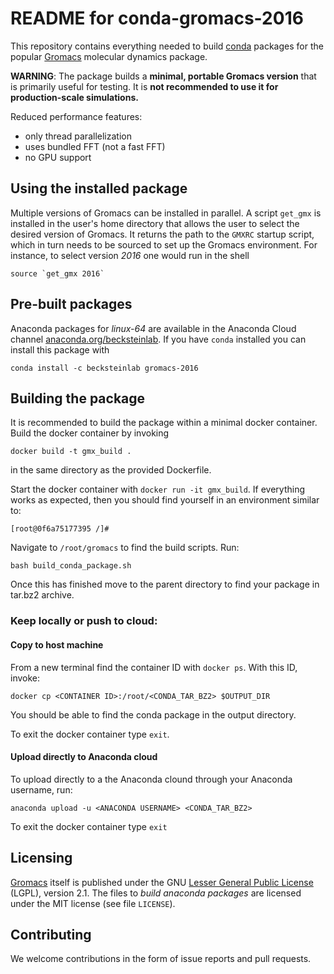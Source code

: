 # README for conda-gromacs-2016

This repository contains everything needed to build
[conda](https://conda.io/docs/) packages for the popular
[Gromacs](http://www.gromacs.org) molecular dynamics package.

**WARNING**: The package builds a **minimal, portable Gromacs version** that is
primarily useful for testing. It is **not recommended to use it for
production-scale simulations.**

Reduced performance features:
* only thread parallelization
* uses bundled FFT (not a fast FFT)
* no GPU support


## Using the installed package

Multiple versions of Gromacs can be installed in parallel. A script
`get_gmx` is installed in the user's home directory that allows the
user to select the desired version of Gromacs. It returns the path to
the `GMXRC` startup script, which in turn needs to be sourced to set
up the Gromacs environment. For instance, to select version
*2016* one would run in the shell

```
source `get_gmx 2016`
```


## Pre-built packages
Anaconda packages for *linux-64* are available in the Anaconda Cloud channel
[anaconda.org/becksteinlab](https://anaconda.org/becksteinlab). If you
have `conda` installed you can install this package with

```
conda install -c becksteinlab gromacs-2016
```

## Building the package
It is recommended to build the package within a minimal docker container. 
Build the docker container by invoking

```
docker build -t gmx_build .
```
in the same directory as the provided Dockerfile.

Start the docker container with `docker run -it gmx_build`. If everything 
works as expected, then you should find yourself in an environment similar
to:

```
[root@0f6a75177395 /]# 
```

Navigate to `/root/gromacs` to find the build scripts. Run: 

```
bash build_conda_package.sh
```

Once this has finished move to the parent directory to find your package in tar.bz2 
archive.

### Keep locally or push to cloud:

#### Copy to host machine
From a new terminal find the container ID with `docker ps`. With this ID, invoke:

```
docker cp <CONTAINER ID>:/root/<CONDA_TAR_BZ2> $OUTPUT_DIR
```

You should be able to find the conda package in the output directory.

To exit the docker container type `exit`.

#### Upload directly to Anaconda cloud

To upload directly to a the Anaconda clound through your Anaconda username, run:
```
anaconda upload -u <ANACONDA USERNAME> <CONDA_TAR_BZ2>
```

To exit the docker container type `exit`

## Licensing

[Gromacs](http://www.gromacs.org/About_Gromacs) itself is published
under the GNU
[Lesser General Public License](http://www.gnu.org/licenses/lgpl-2.1.html)
(LGPL), version 2.1. The files to *build anaconda packages* are
licensed under the MIT license (see file `LICENSE`).


## Contributing

We welcome contributions in the form of issue reports and pull requests.
